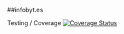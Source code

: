 ##infobyt.es

Testing / Coverage
[![Coverage Status](https://coveralls.io/repos/nealcpeters/infobytes/badge.png)](https://coveralls.io/r/nealcpeters/infobytes)

